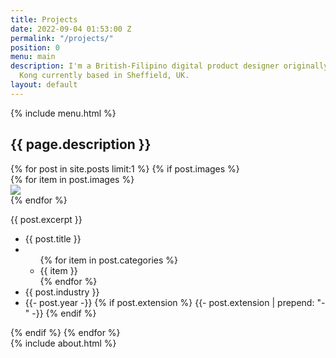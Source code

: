 ```yaml
---
title: Projects
date: 2022-09-04 01:53:00 Z
permalink: "/projects/"
position: 0
menu: main
description: I'm a British-Filipino digital product designer originally from Hong
  Kong currently based in Sheffield, UK.
layout: default
---
```




<main>
    {% include menu.html %}
    <section class="headline">
        <h1>{{ page.description }}</h1>
    </section>
        <section class="projects">
            {% for post in site.posts limit:1 %}
                {% if post.images %}
                    <div class="single-project">
                        <div class="swiper">
                            <div class="swiper-wrapper">
                                {% for item in post.images %}
                                    <div class="swiper-slide">
                                        <img src="{{ item }}">
                                    </div>
                                {% endfor %}
                            </div>
                            <div class="swiper-pagination"></div>
                            <div class="swiper-button-prev"></div>
                            <div class="swiper-button-next"></div>
                        </div>
                        <div class="project-description">
                            <div class="project-links"></div>
                            <p>{{ post.excerpt }}</p>
                        </div>
                        <div class="project-info">
                            <ul>
                                <li>{{ post.title }}</li>
                                <li>
                                    <ul>
                                        {% for item in post.categories %}
                                            <li>{{ item }}</li>
                                        {% endfor %}
                                    </ul>
                                </li>
                                <li>{{ post.industry }}</li>
                                <li>{{- post.year -}}
                                    {% if post.extension %}
                                        {{- post.extension | prepend: "-" -}}
                                    {% endif %}
                                </li>
                            </ul>
                        </div>
                    </div>
                {% endif %}
            {% endfor %}
        </section>
    {% include about.html %}
</main>